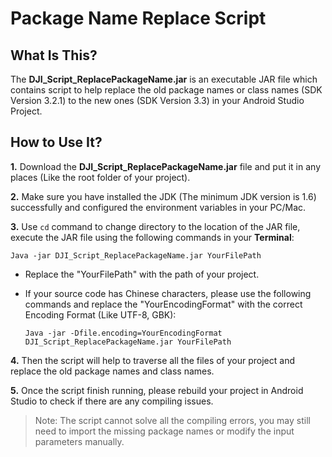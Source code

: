 # Package Name Replace Script

## What Is This?

The **DJI\_Script\_ReplacePackageName.jar** is an executable JAR file which contains script to help replace the old package names or class names (SDK Version 3.2.1) to the new ones (SDK Version 3.3) in your Android Studio Project.

## How to Use It?

**1.** Download the **DJI\_Script\_ReplacePackageName.jar** file and put it in any places (Like the root folder of your project).

**2.** Make sure you have installed the JDK (The minimum JDK version is 1.6) successfully and configured the environment variables in your PC/Mac.

**3.** Use `cd` command to change directory to the location of the JAR file, execute the JAR file using the following commands in your **Terminal**:

~~~
Java -jar DJI_Script_ReplacePackageName.jar YourFilePath 
~~~

- Replace the "YourFilePath" with the path of your project.

- If your source code has Chinese characters, please use the following commands and replace the "YourEncodingFormat" with the correct Encoding Format (Like UTF-8, GBK):

  ~~~
  Java -jar -Dfile.encoding=YourEncodingFormat DJI_Script_ReplacePackageName.jar YourFilePath 
  ~~~

**4.** Then the script will help to traverse all the files of your project and replace the old package names and class names.

**5.** Once the script finish running, please rebuild your project in Android Studio to check if there are any compiling issues.

> Note: The script cannot solve all the compiling errors, you may still need to import the missing package names or modify the input parameters manually.
> 
> 